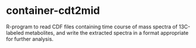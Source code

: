 # container-cdt2mid
R-program to read CDF files containing time course of mass spectra of 13C-labeled metabolites, and write the extracted spectra in a format appropriate for further analysis.
